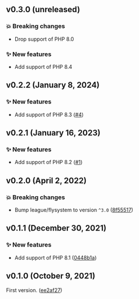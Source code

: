 ## v0.3.0 (unreleased)

### 💥 Breaking changes

* Drop support of PHP 8.0

### ✨ New features

* Add support of PHP 8.4

## v0.2.2 (January 8, 2024)

### ✨ New features

* Add support of PHP 8.3 ([#4](https://github.com/webalternatif/flysystem-composite/pull/4))

## v0.2.1 (January 16, 2023)

### ✨ New features

* Add support of PHP 8.2 ([#1](https://github.com/webalternatif/flysystem-composite/pull/1))

## v0.2.0 (April 2, 2022)

### 💥 Breaking changes

* Bump league/flysystem to version `^3.0` ([8f55517](https://github.com/webalternatif/flysystem-composite/commit/8f5551709fcc8b14cbeb01c87aca3824bdd5aebf))

## v0.1.1 (December 30, 2021)

### ✨ New features

* Add support of PHP 8.1 ([0448b1a](https://github.com/webalternatif/flysystem-composite/commit/0448b1ae9b41478243f9f1ec35b630f3da2a9f71))

## v0.1.0 (October 9, 2021)

First version. ([ee2af27](https://github.com/webalternatif/flysystem-composite/commit/ee2af27c9c1374e3eecd70c8d0f13959a549d3be))
